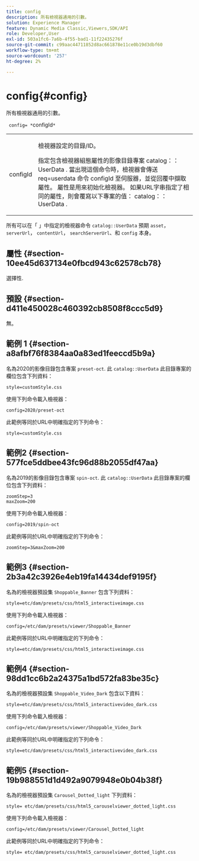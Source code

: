 ```yaml
---
title: config
description: 所有檢視器通用的引數。
solution: Experience Manager
feature: Dynamic Media Classic,Viewers,SDK/API
role: Developer,User
exl-id: 503a1fc6-7a6b-4f55-bad1-11f22435276f
source-git-commit: c99aac44711852d8ac661878e11ce0b19d3dbf60
workflow-type: tm+mt
source-wordcount: '257'
ht-degree: 2%

---
```


# config{#config}

所有檢視器通用的引數。

` config= *`configId`*`

<table id="table_9B98C97485DD4DEB8A6ECBCE8DF6B886"> 
 <tbody> 
  <tr> 
   <td colname="col1"> <p> <span class="codeph"> <span class="varname"> configId </span> </span> </p> </td> 
   <td colname="col2"> <p>檢視器設定的目錄/ID。 </p> <p> 指定包含檢視器組態屬性的影像目錄專案 <span class="codeph"> catalog：：UserData </span>. 當出現這個命令時，檢視器會傳送 <span class="codeph"> req=userdata </span> 命令 <span class="codeph"> configId </span> 至伺服器，並從回覆中擷取屬性。 屬性是用來初始化檢視器。 如果URL字串指定了相同的屬性，則會覆寫以下專案的值： <span class="codeph"> catalog：：UserData </span>. </p> </td> 
  </tr> 
 </tbody> 
</table>

所有可以在「 」中指定的檢視器命令 `catalog::UserData` 預期 `asset`， `serverUrl`， `contentUrl`， `searchServerUrl`、和 `config` 本身。

## 屬性 {#section-10ee45d637134e0fbcd943c62578cb78}

選擇性.

## 預設 {#section-d411e450028c460392cb8508f8ccc5d9}

無。

## 範例 1 {#section-a8afbf76f8384aa0a83ed1feeccd5b9a}

名為2020的影像目錄包含專案 `preset-oct`. 此 `catalog::UserData` 此目錄專案的欄位包含下列資料：

```
style=customStyle.css
```

使用下列命令載入檢視器：

```
config=2020/preset-oct
```

此範例等同於URL中明確指定的下列命令：

```
style=customStyle.css
```

## 範例2 {#section-577fce5ddbee43fc96d88b2055df47aa}

名為2019的影像目錄包含專案 `spin-oct`. 此 `catalog::UserData` 此目錄專案的欄位包含下列資料：

```
zoomStep=3 
maxZoom=200
```

使用下列命令載入檢視器：

```
config=2019/spin-oct
```

此範例等同於URL中明確指定的下列命令：

```
zoomStep=3&maxZoom=200
```

## 範例3 {#section-2b3a42c3926e4eb19fa14434def9195f}

名為的檢視器預設集 `Shoppable_Banner` 包含下列資料：

```
style=etc/dam/presets/css/html5_interactiveimage.css
```

使用下列命令載入檢視器：

```
config=/etc/dam/presets/viewer/Shoppable_Banner
```

此範例等同於URL中明確指定的下列命令：

`style=etc/dam/presets/css/html5_interactiveimage.css`

## 範例4 {#section-98dd1cc6b2a24375a1bd572fa83be35c}

名為的檢視器預設集 `Shoppable_Video_Dark` 包含以下資料：

```
style=etc/dam/presets/css/html5_interactivevideo_dark.css
```

使用下列命令載入檢視器：

```
config=/etc/dam/presets/viewer/Shoppable_Video_Dark
```

此範例等同於URL中明確指定的下列命令：

```
style=etc/dam/presets/css/html5_interactivevideo_dark.css
```

## 範例5 {#section-19b988551d1d492a9079948e0b04b38f}

名為的檢視器預設集 `Carousel_Dotted_light` 下列資料：

```
style= etc/dam/presets/css/html5_carouselviewer_dotted_light.css
```

使用下列命令載入檢視器：

```
config=/etc/dam/presets/viewer/Carousel_Dotted_light
```

此範例等同於URL中明確指定的下列命令：

```
style= etc/dam/presets/css/html5_carouselviewer_dotted_light.css
```
